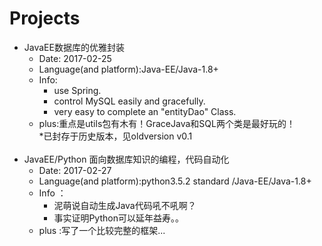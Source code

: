# Projects


* JavaEE数据库的优雅封装 <br>
	* Date: 2017-02-25 <br>
	* Language(and platform):Java-EE/Java-1.8+<br>
	* Info:<br>
		* use Spring.<br>
		* control MySQL easily and gracefully.<br>
		* very easy to complete an "entityDao" Class.<br>
	* plus:重点是utils包有木有！GraceJava和SQL两个类是最好玩的！<br>
	*已封存于历史版本，见oldversion v0.1
	<br>
* JavaEE/Python 面向数据库知识的编程，代码自动化<br>
	* Date: 2017-02-27<br>
	* Language(and platform):python3.5.2 standard /Java-EE/Java-1.8+ <br>
	* Info ：<br>
		* 泥萌说自动生成Java代码吼不吼啊？
		* 事实证明Python可以延年益寿。。
	* plus :写了一个比较完整的框架...
	